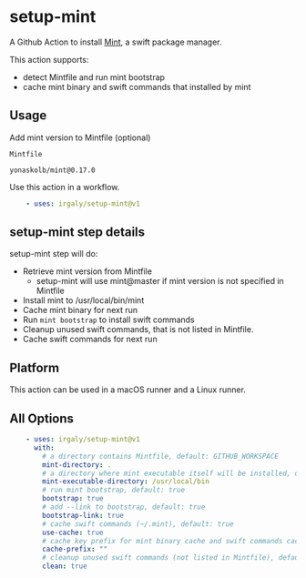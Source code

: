 # setup-mint

A Github Action to install [Mint](https://github.com/yonaskolb/Mint), a swift package manager.

This action supports:

* detect Mintfile and run mint bootstrap
* cache mint binary and swift commands that installed by mint

## Usage

Add mint version to Mintfile (optional)

`Mintfile`

```
yonaskolb/mint@0.17.0
```

Use this action in a workflow.

```yml
    - uses: irgaly/setup-mint@v1
```

## setup-mint step details

setup-mint step will do:

* Retrieve mint version from Mintfile
  * setup-mint will use mint@master if mint version is not specified in Mintfile
* Install mint to /usr/local/bin/mint
* Cache mint binary for next run
* Run `mint bootstrap` to install swift commands
* Cleanup unused swift commands, that is not listed in Mintfile.
* Cache swift commands for next run

## Platform

This action can be used in a macOS runner and a Linux runner.

## All Options

```yml
    - uses: irgaly/setup-mint@v1
      with:
        # a directory contains Mintfile, default: GITHUB_WORKSPACE
        mint-directory: .
        # a directory where mint executable itself will be installed, default: /usr/local/bin
        mint-executable-directory: /usr/local/bin
        # run mint bootstrap, default: true
        bootstrap: true
        # add --link to bootstrap, default: true
        bootstrap-link: true
        # cache swift commands (~/.mint), default: true
        use-cache: true
        # cache key prefix for mint binary cache and swift commands cache, default: ""
        cache-prefix: ""
        # cleanup unused swift commands (not listed in Mintfile), default: true
        clean: true
```
